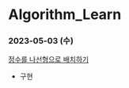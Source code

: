 # Algorithm_Learn
### 2023-05-03 (수)
[정수를 나선형으로 배치하기](https://school.programmers.co.kr/learn/courses/30/lessons/181832)
- 구현
